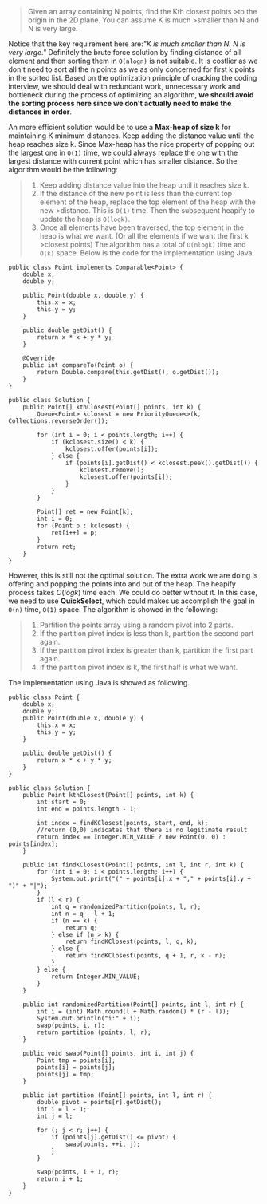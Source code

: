 >Given an array containing N points, find the Kth closest points >to the origin in the 2D plane. You can assume K is much >smaller than N and N is very large. 

Notice that the key requirement here are:_"K is much smaller than N. N is very large."_ Definitely the brute force solution by finding distance of all element and then sorting them in `O(nlogn)` is not suitable. It is costlier as we don't need to sort all the n points as we as only concerned for first k points in the sorted list. Based on the optimization principle of cracking the coding interview, we should deal with redundant work, unnecessary work and bottleneck during the process of optimizing an algorithm, __we should avoid the sorting process here since we don't actually need to make the distances in order__. 

An more efficient solution would be to use a __Max-heap of size k__ for maintaining K minimum distances. Keep adding the distance value until the heap reaches size k. Since Max-heap has the nice property of popping out the largest one in `O(1)` time, we could always replace the one with the largest distance with current point which has smaller distance. So the algorithm would be the following:
>1. Keep adding distance value into the heap until it reaches size k. 
>2. If the distance of the new point is less than the current top element of the heap, replace the top element of the heap with the new >distance. This is `O(1)` time. Then the subsequent heapify to update the heap is `O(logk)`. 
>3. Once all elements have been traversed, the top element in the heap is what we want. (Or all the elements if we want the first k >closest points)
The algorithm has a total of `O(nlogk)` time and `O(k)` space. 
Below is the code for the implementation using Java. 

```
public class Point implements Comparable<Point> {
	double x;
	double y;
	
	public Point(double x, double y) {
		this.x = x;
		this.y = y;
	}

	public double getDist() {
		return x * x + y * y;
	}
	
	@Override
	public int compareTo(Point o) {
		return Double.compare(this.getDist(), o.getDist());
	}
}

public class Solution {
	public Point[] kthClosest(Point[] points, int k) {
		Queue<Point> kclosest = new PriorityQueue<>(k, Collections.reverseOrder());

		for (int i = 0; i < points.length; i++) {
			if (kclosest.size() < k) {
				kclosest.offer(points[i]);
			} else {
				if (points[i].getDist() < kclosest.peek().getDist()) {
					kclosest.remove();
					kclosest.offer(points[i]);
				}
			}
		}

		Point[] ret = new Point[k];
		int i = 0;
		for (Point p : kclosest) {
			ret[i++] = p;
		}
		return ret;
	}
}
```



However, this is still not the optimal solution. The extra work we are doing is offering and popping the points into and out of the heap. The heapify process takes $O(logk)$ time each. We could do better without it. In this case, we need to use __QuickSelect__, which could makes us accomplish the goal in `O(n)` time, `O(1)` space. The algorithm is showed in the following:
>1. Partition the points array using a random pivot into 2 parts. 
>2. If the partition pivot index is less than k, partition the second part again. 
>3. If the partition pivot index is greater than k, partition the first part again. 
>4. If the partition pivot index is k, the first half is what we want. 

The implementation using Java is showed as following. 

```
public class Point {
	double x;
	double y;
	public Point(double x, double y) {
		this.x = x;
		this.y = y;
	}
	
	public double getDist() {
		return x * x + y * y;
	}
}

public class Solution {
	public Point kthClosest(Point[] points, int k) {
		int start = 0;
		int end = points.length - 1;

		int index = findKClosest(points, start, end, k);
		//return (0,0) indicates that there is no legitimate result
		return index == Integer.MIN_VALUE ? new Point(0, 0) : points[index];
	}
	
	public int findKClosest(Point[] points, int l, int r, int k) {
		for (int i = 0; i < points.length; i++) {
			System.out.print("(" + points[i].x + "," + points[i].y + ")" + "|");
		}
		if (l < r) {
			int q = randomizedPartition(points, l, r);
			int n = q - l + 1;
			if (n == k) {
				return q;
			} else if (n > k) {
				return findKClosest(points, l, q, k);
			} else {
				return findKClosest(points, q + 1, r, k - n);
			} 
		} else {
			return Integer.MIN_VALUE;
		}
	}

	public int randomizedPartition(Point[] points, int l, int r) {
		int i = (int) Math.round(l + Math.random() * (r - l));
		System.out.println("i:" + i);
		swap(points, i, r);
		return partition (points, l, r);
	}
	
	public void swap(Point[] points, int i, int j) {
		Point tmp = points[i];
		points[i] = points[j];
		points[j] = tmp;
	}

	public int partition (Point[] points, int l, int r) {
		double pivot = points[r].getDist();
		int i = l - 1;
		int j = l;
		
		for (; j < r; j++) {
			if (points[j].getDist() <= pivot) {
				swap(points, ++i, j);
			}
		}
		
		swap(points, i + 1, r);
		return i + 1;
	}
}
```


